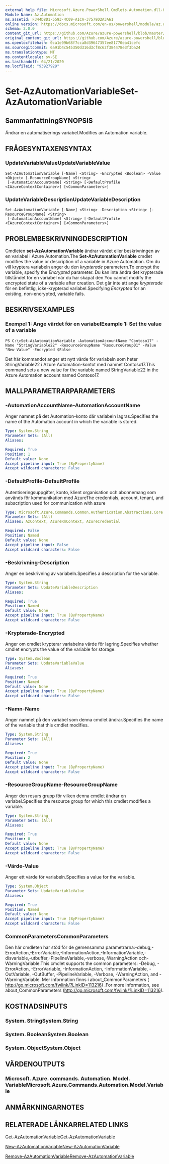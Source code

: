```yaml
---
external help file: Microsoft.Azure.PowerShell.Cmdlets.Automation.dll-Help.xml
Module Name: Az.Automation
ms.assetid: F344D8D1-5593-4C09-A1CA-37579D2A3A61
online version: https://docs.microsoft.com/en-us/powershell/module/az.automation/set-azautomationvariable
schema: 2.0.0
content_git_url: https://github.com/Azure/azure-powershell/blob/master/src/Automation/Automation/help/Set-AzAutomationVariable.md
original_content_git_url: https://github.com/Azure/azure-powershell/blob/master/src/Automation/Automation/help/Set-AzAutomationVariable.md
ms.openlocfilehash: 0ca1e99b68f7cca8d39647357ee81770ea41cefc
ms.sourcegitcommit: 6a91b4c545350d316d3cf8c62f384478e3f3ba24
ms.translationtype: MT
ms.contentlocale: sv-SE
ms.lasthandoff: 04/21/2020
ms.locfileid: "93927929"
---
```

# <span data-ttu-id="96568-101">Set-AzAutomationVariable</span><span class="sxs-lookup"><span data-stu-id="96568-101">Set-AzAutomationVariable</span></span>

## <span data-ttu-id="96568-102">Sammanfattning</span><span class="sxs-lookup"><span data-stu-id="96568-102">SYNOPSIS</span></span>
<span data-ttu-id="96568-103">Ändrar en automatiserings variabel.</span><span class="sxs-lookup"><span data-stu-id="96568-103">Modifies an Automation variable.</span></span>

## <span data-ttu-id="96568-104">FRÅGESYNTAXEN</span><span class="sxs-lookup"><span data-stu-id="96568-104">SYNTAX</span></span>

### <span data-ttu-id="96568-105">UpdateVariableValue</span><span class="sxs-lookup"><span data-stu-id="96568-105">UpdateVariableValue</span></span>
```
Set-AzAutomationVariable [-Name] <String> -Encrypted <Boolean> -Value <Object> [-ResourceGroupName] <String>
 [-AutomationAccountName] <String> [-DefaultProfile <IAzureContextContainer>] [<CommonParameters>]
```

### <span data-ttu-id="96568-106">UpdateVariableDescription</span><span class="sxs-lookup"><span data-stu-id="96568-106">UpdateVariableDescription</span></span>
```
Set-AzAutomationVariable [-Name] <String> -Description <String> [-ResourceGroupName] <String>
 [-AutomationAccountName] <String> [-DefaultProfile <IAzureContextContainer>] [<CommonParameters>]
```

## <span data-ttu-id="96568-107">PROBLEMBESKRIVNING</span><span class="sxs-lookup"><span data-stu-id="96568-107">DESCRIPTION</span></span>
<span data-ttu-id="96568-108">Cmdleten **set-AzAutomationVariable** ändrar värdet eller beskrivningen av en variabel i Azure Automation.</span><span class="sxs-lookup"><span data-stu-id="96568-108">The **Set-AzAutomationVariable** cmdlet modifies the value or description of a variable in Azure Automation.</span></span>
<span data-ttu-id="96568-109">Om du vill kryptera variabeln anger du den *krypterade* parametern.</span><span class="sxs-lookup"><span data-stu-id="96568-109">To encrypt the variable, specify the *Encrypted* parameter.</span></span>
<span data-ttu-id="96568-110">Du kan inte ändra det krypterade tillståndet för en variabel när du har skapat den.</span><span class="sxs-lookup"><span data-stu-id="96568-110">You cannot modify the encrypted state of a variable after creation.</span></span>
<span data-ttu-id="96568-111">Det går inte att ange *krypterade* för en befintlig, icke-krypterad variabel.</span><span class="sxs-lookup"><span data-stu-id="96568-111">Specifying *Encrypted* for an existing, non-encrypted, variable fails.</span></span>

## <span data-ttu-id="96568-112">BESKRIVS</span><span class="sxs-lookup"><span data-stu-id="96568-112">EXAMPLES</span></span>

### <span data-ttu-id="96568-113">Exempel 1: Ange värdet för en variabel</span><span class="sxs-lookup"><span data-stu-id="96568-113">Example 1: Set the value of a variable</span></span>
```
PS C:\>Set-AzAutomationVariable -AutomationAccountName "Contoso17" -Name "StringVariable22" -ResourceGroupName "ResourceGroup01" -Value "New Value" -Encrypted $False
```

<span data-ttu-id="96568-114">Det här kommandot anger ett nytt värde för variabeln som heter StringVariable22 i Azure Automation-kontot med namnet Contoso17.</span><span class="sxs-lookup"><span data-stu-id="96568-114">This command sets a new value for the variable named StringVariable22 in the Azure Automation account named Contoso17.</span></span>

## <span data-ttu-id="96568-115">MALLPARAMETRAR</span><span class="sxs-lookup"><span data-stu-id="96568-115">PARAMETERS</span></span>

### <span data-ttu-id="96568-116">-AutomationAccountName</span><span class="sxs-lookup"><span data-stu-id="96568-116">-AutomationAccountName</span></span>
<span data-ttu-id="96568-117">Anger namnet på det Automation-konto där variabeln lagras.</span><span class="sxs-lookup"><span data-stu-id="96568-117">Specifies the name of the Automation account in which the variable is stored.</span></span>

```yaml
Type: System.String
Parameter Sets: (All)
Aliases:

Required: True
Position: 1
Default value: None
Accept pipeline input: True (ByPropertyName)
Accept wildcard characters: False
```

### <span data-ttu-id="96568-118">-DefaultProfile</span><span class="sxs-lookup"><span data-stu-id="96568-118">-DefaultProfile</span></span>
<span data-ttu-id="96568-119">Autentiseringsuppgifter, konto, klient organisation och abonnemang som används för kommunikation med Azure</span><span class="sxs-lookup"><span data-stu-id="96568-119">The credentials, account, tenant, and subscription used for communication with azure</span></span>

```yaml
Type: Microsoft.Azure.Commands.Common.Authentication.Abstractions.Core.IAzureContextContainer
Parameter Sets: (All)
Aliases: AzContext, AzureRmContext, AzureCredential

Required: False
Position: Named
Default value: None
Accept pipeline input: False
Accept wildcard characters: False
```

### <span data-ttu-id="96568-120">-Beskrivning</span><span class="sxs-lookup"><span data-stu-id="96568-120">-Description</span></span>
<span data-ttu-id="96568-121">Anger en beskrivning av variabeln.</span><span class="sxs-lookup"><span data-stu-id="96568-121">Specifies a description for the variable.</span></span>

```yaml
Type: System.String
Parameter Sets: UpdateVariableDescription
Aliases:

Required: True
Position: Named
Default value: None
Accept pipeline input: True (ByPropertyName)
Accept wildcard characters: False
```

### <span data-ttu-id="96568-122">-Krypterade</span><span class="sxs-lookup"><span data-stu-id="96568-122">-Encrypted</span></span>
<span data-ttu-id="96568-123">Anger om cmdlet krypterar variabelns värde för lagring.</span><span class="sxs-lookup"><span data-stu-id="96568-123">Specifies whether cmdlet encrypts the value of the variable for storage.</span></span>

```yaml
Type: System.Boolean
Parameter Sets: UpdateVariableValue
Aliases:

Required: True
Position: Named
Default value: None
Accept pipeline input: True (ByPropertyName)
Accept wildcard characters: False
```

### <span data-ttu-id="96568-124">-Namn</span><span class="sxs-lookup"><span data-stu-id="96568-124">-Name</span></span>
<span data-ttu-id="96568-125">Anger namnet på den variabel som denna cmdlet ändrar.</span><span class="sxs-lookup"><span data-stu-id="96568-125">Specifies the name of the variable that this cmdlet modifies.</span></span>

```yaml
Type: System.String
Parameter Sets: (All)
Aliases:

Required: True
Position: 2
Default value: None
Accept pipeline input: True (ByPropertyName)
Accept wildcard characters: False
```

### <span data-ttu-id="96568-126">-ResourceGroupName</span><span class="sxs-lookup"><span data-stu-id="96568-126">-ResourceGroupName</span></span>
<span data-ttu-id="96568-127">Anger den resurs grupp för vilken denna cmdlet ändrar en variabel.</span><span class="sxs-lookup"><span data-stu-id="96568-127">Specifies the resource group for which this cmdlet modifies a variable.</span></span>

```yaml
Type: System.String
Parameter Sets: (All)
Aliases:

Required: True
Position: 0
Default value: None
Accept pipeline input: True (ByPropertyName)
Accept wildcard characters: False
```

### <span data-ttu-id="96568-128">-Värde</span><span class="sxs-lookup"><span data-stu-id="96568-128">-Value</span></span>
<span data-ttu-id="96568-129">Anger ett värde för variabeln.</span><span class="sxs-lookup"><span data-stu-id="96568-129">Specifies a value for the variable.</span></span>

```yaml
Type: System.Object
Parameter Sets: UpdateVariableValue
Aliases:

Required: True
Position: Named
Default value: None
Accept pipeline input: True (ByPropertyName)
Accept wildcard characters: False
```

### <span data-ttu-id="96568-130">CommonParameters</span><span class="sxs-lookup"><span data-stu-id="96568-130">CommonParameters</span></span>
<span data-ttu-id="96568-131">Den här cmdleten har stöd för de gemensamma parametrarna:-debug,-ErrorAction,-ErrorVariable,-InformationAction,-InformationVariable,-disvariable,-utbuffer,-PipelineVariable,-verbose,-WarningAction och-WarningVariable.</span><span class="sxs-lookup"><span data-stu-id="96568-131">This cmdlet supports the common parameters: -Debug, -ErrorAction, -ErrorVariable, -InformationAction, -InformationVariable, -OutVariable, -OutBuffer, -PipelineVariable, -Verbose, -WarningAction, and -WarningVariable.</span></span> <span data-ttu-id="96568-132">Mer information finns i about_CommonParameters ( http://go.microsoft.com/fwlink/?LinkID=113216) .</span><span class="sxs-lookup"><span data-stu-id="96568-132">For more information, see about_CommonParameters (http://go.microsoft.com/fwlink/?LinkID=113216).</span></span>

## <span data-ttu-id="96568-133">KOSTNADS</span><span class="sxs-lookup"><span data-stu-id="96568-133">INPUTS</span></span>

### <span data-ttu-id="96568-134">System. String</span><span class="sxs-lookup"><span data-stu-id="96568-134">System.String</span></span>

### <span data-ttu-id="96568-135">System. Boolean</span><span class="sxs-lookup"><span data-stu-id="96568-135">System.Boolean</span></span>

### <span data-ttu-id="96568-136">System. Object</span><span class="sxs-lookup"><span data-stu-id="96568-136">System.Object</span></span>

## <span data-ttu-id="96568-137">VÄRDEN</span><span class="sxs-lookup"><span data-stu-id="96568-137">OUTPUTS</span></span>

### <span data-ttu-id="96568-138">Microsoft. Azure. commands. Automation. Model. Variable</span><span class="sxs-lookup"><span data-stu-id="96568-138">Microsoft.Azure.Commands.Automation.Model.Variable</span></span>

## <span data-ttu-id="96568-139">ANMÄRKNINGAR</span><span class="sxs-lookup"><span data-stu-id="96568-139">NOTES</span></span>

## <span data-ttu-id="96568-140">RELATERADE LÄNKAR</span><span class="sxs-lookup"><span data-stu-id="96568-140">RELATED LINKS</span></span>

[<span data-ttu-id="96568-141">Get-AzAutomationVariable</span><span class="sxs-lookup"><span data-stu-id="96568-141">Get-AzAutomationVariable</span></span>](./Get-AzAutomationVariable.md)

[<span data-ttu-id="96568-142">New-AzAutomationVariable</span><span class="sxs-lookup"><span data-stu-id="96568-142">New-AzAutomationVariable</span></span>](./New-AzAutomationVariable.md)

[<span data-ttu-id="96568-143">Remove-AzAutomationVariable</span><span class="sxs-lookup"><span data-stu-id="96568-143">Remove-AzAutomationVariable</span></span>](./Remove-AzAutomationVariable.md)


